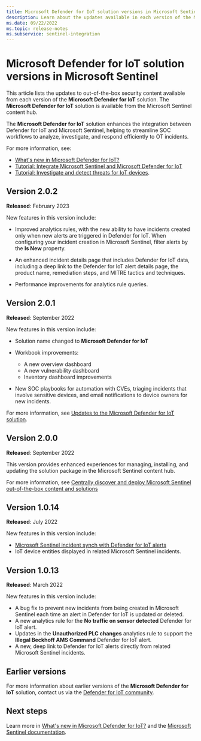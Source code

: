 ```yaml
---
title: Microsoft Defender for IoT solution versions in Microsoft Sentinel
description: Learn about the updates available in each version of the Microsoft Defender for IoT solution, available from the Microsoft Sentinel content hub.
ms.date: 09/22/2022
ms.topic: release-notes
ms.subservice: sentinel-integration
---
```


# Microsoft Defender for IoT solution versions in Microsoft Sentinel

This article lists the updates to out-of-the-box security content available from each version of the **Microsoft Defender for IoT** solution. The **Microsoft Defender for IoT** solution is available from the Microsoft Sentinel content hub.

The **Microsoft Defender for IoT** solution enhances the integration between Defender for IoT and Microsoft Sentinel, helping to streamline SOC workflows to analyze, investigate, and respond efficiently to OT incidents.

For more information, see:

- [What's new in Microsoft Defender for IoT?](whats-new.md)
- [Tutorial: Integrate Microsoft Sentinel and Microsoft Defender for IoT](../../sentinel/iot-solution.md?bc=%2fazure%2fdefender-for-iot%2fbreadcrumb%2ftoc.json&toc=%2fazure%2fdefender-for-iot%2forganizations%2ftoc.json)
- [Tutorial: Investigate and detect threats for IoT devices](../../sentinel/iot-advanced-threat-monitoring.md?bc=%2fazure%2fdefender-for-iot%2fbreadcrumb%2ftoc.json&toc=%2fazure%2fdefender-for-iot%2forganizations%2ftoc.json).

## Version 2.0.2

**Released**: February 2023

New features in this version include:

- Improved analytics rules, with the new ability to have incidents created only when new alerts are triggered in Defender for IoT. When configuring your incident creation in Microsoft Sentinel, filter alerts by the **Is New** property.

- An enhanced incident details page that includes Defender for IoT data, including a deep link to the Defender for IoT alert details page, the product name, remediation steps, and MITRE tactics and techniques.

- Performance improvements for analytics rule queries.

## Version 2.0.1

**Released**: September 2022

New features in this version include:

- Solution name changed to **Microsoft Defender for IoT**

- Workbook improvements:

  - A new overview dashboard
  - A new vulnerability dashboard
  - Inventory dashboard improvements

- New SOC playbooks for automation with CVEs, triaging incidents that involve sensitive devices, and email notifications to device owners for new incidents.

For more information, see [Updates to the Microsoft Defender for IoT solution](whats-new.md#updates-to-the-microsoft-defender-for-iot-solution-in-microsoft-sentinels-content-hub).

## Version 2.0.0

**Released**: September 2022

This version provides enhanced experiences for managing, installing, and updating the solution package in the Microsoft Sentinel content hub.

For more information, see [Centrally discover and deploy Microsoft Sentinel out-of-the-box content and solutions](../../sentinel/sentinel-solutions-deploy.md)

## Version 1.0.14

**Released**: July 2022

New features in this version include:

- [Microsoft Sentinel incident synch with Defender for IoT alerts](whats-new.md#microsoft-sentinel-incident-synch-with-defender-for-iot-alerts)
- IoT device entities displayed in related Microsoft Sentinel incidents.


## Version 1.0.13

**Released**: March 2022

New features in this version include:

- A bug fix to prevent new incidents from being created in Microsoft Sentinel each time an alert in Defender for IoT is updated or deleted.
- A new analytics rule for the **No traffic on sensor detected** Defender for IoT alert.
- Updates in the **Unauthorized PLC changes** analytics rule to support the **Illegal Beckhoff AMS Command** Defender for IoT alert.
- A new, deep link to Defender for IoT alerts directly from related Microsoft Sentinel incidents.

## Earlier versions

For more information about earlier versions of the **Microsoft Defender for IoT** solution, contact us via the [Defender for IoT community](https://techcommunity.microsoft.com/t5/microsoft-defender-for-iot/bd-p/MicrosoftDefenderIoT).

## Next steps

Learn more in [What's new in Microsoft Defender for IoT?](whats-new.md) and the [Microsoft Sentinel documentation](../../sentinel/index.yml).
